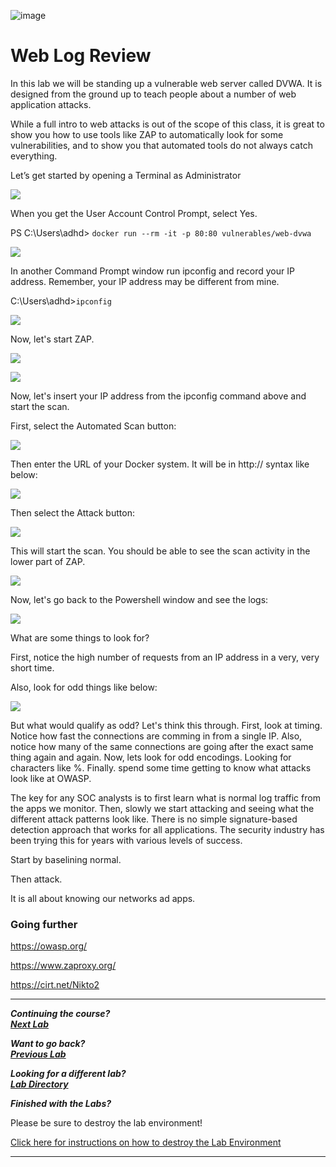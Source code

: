 ![image](https://github.com/user-attachments/assets/068fae26-6e8f-402f-ad69-63a4e6a1f59e)

# Web Log Review

In this lab we will be standing up a vulnerable web server called DVWA.  It is designed from the ground up to teach people about a number of web application attacks.

While a full intro to web attacks is out of the scope of this class, it is great to show you how to use tools like ZAP to automatically look for some vulnerabilities, and to show you that automated tools do not always catch everything.

Let’s get started by opening a Terminal as Administrator

![](attachments/Clipboard_2020-06-12-10-36-44.png)


When you get the User Account Control Prompt, select Yes.

PS C:\Users\adhd> `docker run --rm -it -p 80:80 vulnerables/web-dvwa`

![](attachments/Clipboard_2020-06-16-13-29-31.png)

In another Command Prompt window run ipconfig and record your IP address.  Remember, your IP address may be different from mine.

C:\Users\adhd>`ipconfig`

![](attachments/Clipboard_2020-06-16-13-29-46.png)


Now, let's start ZAP.

![](attachments/Clipboard_2020-06-16-13-30-15.png)


![](attachments/Clipboard_2020-06-16-13-30-46.png)


Now, let's insert your IP address from the ipconfig command above and start the scan.

First, select the Automated Scan button: 

![](attachments/Clipboard_2020-12-11-06-43-22.png)

Then enter the URL of your Docker system.  It will be in http://<WINDOWSIP> syntax like below:

![](attachments/Clipboard_2020-12-11-06-45-20.png)

Then select the Attack button:

![](attachments/Clipboard_2020-12-11-06-45-46.png)

This will start the scan.  You should be able to see the scan activity in the lower part of ZAP.


![](attachments/Clipboard_2020-12-11-06-47-23.png)

Now, let's go back to the Powershell window and see the logs:

![](attachments/Clipboard_2020-12-11-06-51-27.png)

What are some things to look for?

First, notice the high number of requests from an IP address in a very, very short time.

Also, look for odd things like below:

![](attachments/Clipboard_2020-12-11-06-52-26.png)

But what would qualify as odd? Let's think this through. First, look at timing. Notice how fast the connections are comming in from a single IP. Also, notice how many of the same connections are going after the exact same thing again and again. Now, lets look for odd encodings. Looking for characters like %. Finally. spend some time getting to know what attacks look like at OWASP.

The key for any SOC analysts is to first learn what is normal log traffic from the apps we monitor. Then, slowly we start attacking and seeing what the different attack patterns look like. There is no simple signature-based detection approach that works for all applications. The security industry has been trying this for years with various levels of success. 

Start by baselining normal. 

Then attack. 

It is all about knowing our networks ad apps.

### Going further

https://owasp.org/

https://www.zaproxy.org/

https://cirt.net/Nikto2

***                                                                 

<b><i>Continuing the course? </br>[Next Lab](/IntroClassFiles/Tools/IntroClass/WindowsCLI/WindowsCLI.md)</i></b>

<b><i>Want to go back? </br>[Previous Lab](/IntroClassFiles/Tools/IntroClass/TCPDump/TCPDump.md)</i></b>

<b><i>Looking for a different lab? </br>[Lab Directory](/IntroClassFiles/navigation.md)</i></b>

***Finished with the Labs?***

Please be sure to destroy the lab environment!

[Click here for instructions on how to destroy the Lab Environment](/IntroClassFiles/Tools/IntroClass/LabDestruction/labdestruction.md)

---














